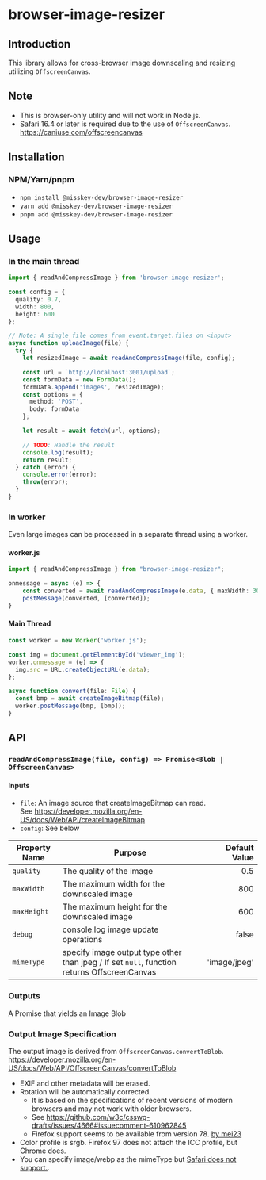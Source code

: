 # browser-image-resizer

## Introduction

This library allows for cross-browser image downscaling and resizing utilizing `OffscreenCanvas`. 

## Note

- This is browser-only utility and will not work in Node.js.
- Safari 16.4 or later is required due to the use of `OffscreenCanvas`.  
  https://caniuse.com/offscreencanvas

<!--
## Demo

- [Code Sandbox - NPM](https://codesandbox.io/s/6x20vw7l4r)
- [Code Sandbox - In-Browser](https://codesandbox.io/s/nroxwpn21p)
-->

## Installation

### NPM/Yarn/pnpm

- `npm install @misskey-dev/browser-image-resizer`
- `yarn add @misskey-dev/browser-image-resizer`
- `pnpm add @misskey-dev/browser-image-resizer`

## Usage

### In the main thread

```typescript
import { readAndCompressImage } from 'browser-image-resizer';

const config = {
  quality: 0.7,
  width: 800,
  height: 600
};

// Note: A single file comes from event.target.files on <input>
async function uploadImage(file) {
  try {
    let resizedImage = await readAndCompressImage(file, config);

    const url = `http://localhost:3001/upload`;
    const formData = new FormData();
    formData.append('images', resizedImage);
    const options = {
      method: 'POST',
      body: formData
    };

    let result = await fetch(url, options);

    // TODO: Handle the result
    console.log(result);
    return result;
  } catch (error) {
    console.error(error);
    throw(error);
  }
}
```

### In worker
Even large images can be processed in a separate thread using a worker.

#### worker.js

```typescript
import { readAndCompressImage } from "browser-image-resizer";

onmessage = async (e) => {
    const converted = await readAndCompressImage(e.data, { maxWidth: 300 });
    postMessage(converted, [converted]);
}
```

#### Main Thread

```typescript
const worker = new Worker('worker.js');

const img = document.getElementById('viewer_img');
worker.onmessage = (e) => {
  img.src = URL.createObjectURL(e.data);
};

async function convert(file: File) {
  const bmp = await createImageBitmap(file);
  worker.postMessage(bmp, [bmp]);
}
```

## API

### `readAndCompressImage(file, config) => Promise<Blob | OffscreenCanvas>`

#### Inputs

* `file`: An image source that createImageBitmap can read.   
  See https://developer.mozilla.org/en-US/docs/Web/API/createImageBitmap
* `config`: See below

| Property Name        | Purpose           | Default Value  |
| ------------- |-------------| -----:|
| `quality`      | The quality of the image | 0.5 |
| `maxWidth`      | The maximum width for the downscaled image | 800 |
| `maxHeight` | The maximum height for the downscaled image | 600 |
| `debug` | console.log image update operations | false |
| `mimeType` | specify image output type other than jpeg / If set `null`, function returns OffscreenCanvas  | 'image/jpeg' |

### Outputs

A Promise that yields an Image Blob

### Output Image Specification
The output image is derived from `OffscreenCanvas.convertToBlob`.  
https://developer.mozilla.org/en-US/docs/Web/API/OffscreenCanvas/convertToBlob

- EXIF and other metadata will be erased.
- Rotation will be automatically corrected.
  * It is based on the specifications of recent versions of modern browsers and may not work with older browsers.
  * See https://github.com/w3c/csswg-drafts/issues/4666#issuecomment-610962845
  * Firefox support seems to be available from version 78. [by mei23](https://github.com/misskey-dev/misskey/pull/8216#issuecomment-1041382112)
- Color profile is srgb. Firefox 97 does not attach the ICC profile, but Chrome does.
- You can specify image/webp as the mimeType but [Safari does not support.](https://developer.apple.com/documentation/webkitjs/htmlcanvaselement/1630000-todataurl).
